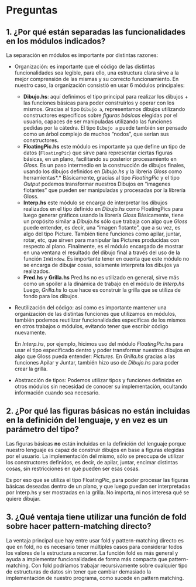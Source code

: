 # Preguntas

## 1. ¿Por qué están separadas las funcionalidades en los módulos indicados?

La separación en módulos es importante por distintas razones:

- Organización: es importante que el código de las distintas funcionalidades sea legible, para ello, una estructura clara sirve a la mejor comprensión de las mismas y su correcto funcionamiento. En nuestro caso, la organización consistió en usar 6 módulos principales:
    - **Dibujo.hs**: aquí definimos el tipo principal para realizar los dibujos + las funciones básicas para poder construirlos y operar con los mismos. Gracias al tipo `Dibujo a`, representamos dibujos utilizando constructores específicos sobre *figuras básicas* elegidas por el usuario, capaces de ser manipuladas utilizando las funciones pedidas por la cátedra. El tipo `Dibujo a` puede también ser pensado como un árbol complejo de muchos “nodos”, que serían sus constructores.
    - **FloatingPic.hs** este módulo es importante ya que define un tipo de datos (`FloatingPic`) que sirve para representar ciertas figuras básicas, en un plano, facilitando su posterior procesamiento en *Gloss*. Es un paso intermedio en la construcción de dibujos finales, usando los dibujos definidos en *Dibujo.hs* y la librería *Gloss* como herramientas*.* Básicamente, gracias al tipo *FloatingPic* y el tipo *Output* podemos transformar nuestros Dibujos en “imagenes flotantes” que pueden ser manipuladas y procesadas por la librería Gloss.
    - **Interp.hs** este módulo se encarga de interpretar los dibujos realizados en el tipo definido en *Dibujo.hs* como FloatingPics para luego generar gráficos usando la librería *Gloss* Básicamente, tiene un propósito similar a *Dibujo.hs* sólo que trabaja con algo que *Gloss* puede entender, es decir, una “imagen flotante”, que a su vez, es algo del tipo Picture. También tiene funciones como apilar, juntar, rotar, etc, que sirven para manipular las Pictures producidas con respecto al plano. Finalmente, es el módulo encargado de mostrar en una ventana el resultado del dibujo final a través del uso de la función `InWindow`. Es importante tener en cuenta que este módulo no se encarga de dibujar cosas, solamente interpreta los dibujos ya realizados.
    - **Pred.hs** y **Grilla.hs** Pred.hs no es utilizado en general, sirve más como un spoiler a la dinámica de trabajo en el módulo de *Interp.hs* Luego, *Grilla.hs* lo que hace es construir la grilla que se utiliza de fondo para los dibujos.
- Reutilización del código: así como es importante mantener una organización de las distintas funciones que utilizamos en módulos, también podemos reutilizar funcionalidades especificas de los mismos en otros trabajos o módulos, evitando tener que escribir código nuevamente.
    
    En *Interp.hs*, por ejemplo, hicimos uso del módulo *FloatingPic*.hs para usar el tipo especificado dentro y poder transformar nuestros dibujos en algo que Gloss pueda entender: *Pictures*. En *Grilla.hs* gracias a las funciones Apilar y Juntar, también hizo uso de *Dibujo.hs* para poder crear la grilla.
    
- Abstracción de tipos: Podemos utilizar tipos y funciones definidas en otros módulos sin necesidad de conocer su implementación, ocultando información cuando sea necesario.

## 2. ¿Por qué las figuras básicas no están incluidas en la definición del lenguaje, y en vez es un parámetro del tipo?

Las figuras básicas **no** están incluidas en la definición del lenguaje porque nuestro lenguaje es capaz de construir dibujos en base a figuras elegidas por el usuario. La implementación del mismo, sólo se preocupa de utilizar los constructores definidos, es decir, de apilar, juntar, encimar distintas cosas, sin restricciones en qué pueden ser esas cosas.

Es por eso que se utiliza el tipo FloatingPic, para poder procesar las figuras básicas deseadas dentro de un plano, y que luego puedan ser interpretadas por Interp.hs y ser mostradas en la grilla. No importa, ni nos interesa qué se quiere dibujar.

## 3. ¿Qué ventaja tiene utilizar una función de fold sobre hacer pattern-matching directo?

La ventaja principal que hay entre usar fold y pattern-matching directo es que en fold, no es necesario tener múltiples casos para considerar todos los valores de la estructura a recorrer. La función fold es más general y ayuda a implementar funcionalidades de forma más compacta que pattern-matching. Con fold podríamos trabajar recursivamente sobre cualquier tipo de estructuras de datos sin tener que cambiar demasiado la implementación de nuestro programa, como sucede en pattern matching.
